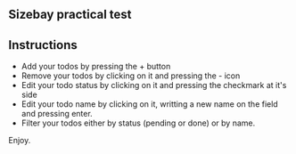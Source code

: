 ## Sizebay practical test

## Instructions
- Add your todos by pressing the + button
- Remove your todos by clicking on it and pressing the - icon
- Edit your todo status by clicking on it and pressing the checkmark at it's side
- Edit your todo name by clicking on it, writting a new name on the field and pressing enter.
- Filter your todos either by status (pending or done) or by name.

Enjoy.
